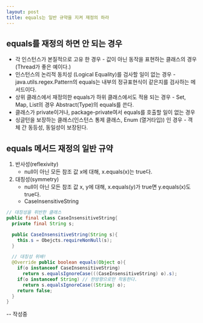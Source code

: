 ```yaml
---
layout: post
title: equals는 일반 규약을 지켜 재정의 하라
---
```



## equals를 재정의 하면 안 되는 경우

- 각 인스턴스가 본질적으로 고유 한 경우 - 값이 아닌 동작을 표현하는 클래스의 경우 (Thread가 좋은 예이다.)
- 인스턴스의 논리적 동치성 (Logical Equality)를 검사할 일이 없는 경우 - java.utils.regex.Pattern의 equals는 내부의 정규표현식이 같은지를 검사하는 메서드이다.
- 상위 클래스에서 재정의한 equals가 하위 클래스에서도 적용 되는 경우 - Set, Map, List의 경우 Abstract(Type)의 equals를 쓴다.
- 클래스가 private이거나, package-private여서 equals를 호출할 일이 없는 경우
- 싱글턴을 보장하는 클래스(인스턴스 통제 클래스, Enum (열거타입)) 인 경우 - 객체 간 동등성, 동일성이 보장된다.

## equals 메서드 재정의 일반 규약

1. 반사성(reflexivity)
   - null이 아닌 모든 참조 값 x에 대해, x.equals(x)는 true다.
2. 대칭성(symmetry)
   - null이 아닌 모든 참조 값 x, y에 대해, x.equals(y)가 true면 y.equals(x)도 true다.
   - CaseInsensitiveString
~~~java
// 대칭성을 위반한 클래스
public final class CaseInsensitiveString{
  private final String s;

  public CaseInsensitiveString(String s){
    this.s = Obejcts.requireNonNull(s);
  }

  // 대칭성 위배!
  @Override public boolean equals(Object o){
    if(o instanceof CaseInsensitiveString)
      return s.equalsIgnoreCase(((CaseInsensitiveString) o).s);
    if(o instanceof String) // 한방향으로만 작동한다.
      return s.equalsIgnoreCase((String) o);
    return false;
  }
}
~~~

-- 작성중